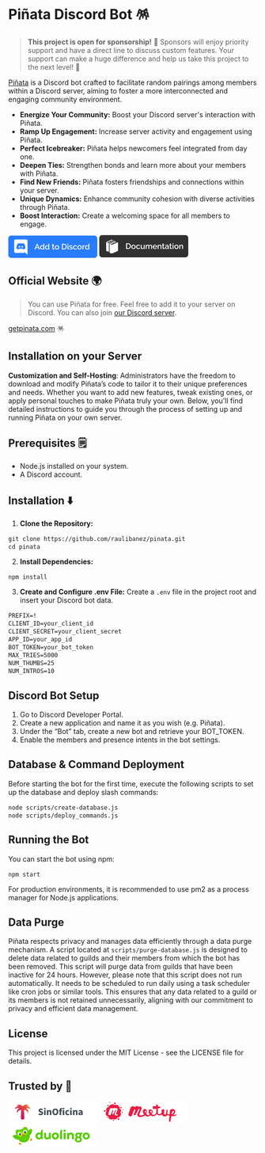 # Piñata Discord Bot 🪅

> **This project is open for sponsorship!** 🚀 Sponsors will enjoy priority support and have a direct line to discuss custom features. Your support can make a huge difference and help us take this project to the next level! 🌟

[Piñata](http://getpinata.com) is a Discord bot crafted to facilitate random pairings among members within a Discord server, aiming to foster a more interconnected and engaging community environment.

- **Energize Your Community:** Boost your Discord server's interaction with Piñata.
- **Ramp Up Engagement:** Increase server activity and engagement using Piñata.
- **Perfect Icebreaker:** Piñata helps newcomers feel integrated from day one.
- **Deepen Ties:** Strengthen bonds and learn more about your members with Piñata.
- **Find New Friends:** Piñata fosters friendships and connections within your server.
- **Unique Dynamics:** Enhance community cohesion with diverse activities through Piñata.
- **Boost Interaction:** Create a welcoming space for all members to engage.

[![Add to Discord](/images/addtodiscord.png)](https://discord.com/api/oauth2/authorize?client_id=1024371079621398568&permissions=2048&scope=bot)
[![Documentation](/images/documentation.png)](https://pinatabot.notion.site/Documentation-2836444843434da8bdd89e3311c7c171)

## Official Website 🌍

> You can use Piñata for free. Feel free to add it to your server on Discord. You can also join [our Discord server](https://discord.gg/XMdrNExKRJ).

[getpinata.com](http://getpinata.com) 🪅

## Installation on your Server

**Customization and Self-Hosting**: Administrators have the freedom to download and modify Piñata’s code to tailor it to their unique preferences and needs. Whether you want to add new features, tweak existing ones, or apply personal touches to make Piñata truly your own. Below, you'll find detailed instructions to guide you through the process of setting up and running Piñata on your own server.

## Prerequisites 🗒️
- Node.js installed on your system.
- A Discord account.

## Installation ⬇️

1. **Clone the Repository:**

```
git clone https://github.com/raulibanez/pinata.git
cd pinata
```

2. **Install Dependencies:**

```
npm install
```


3. **Create and Configure .env File:**
Create a `.env` file in the project root and insert your Discord bot data.
```
PREFIX=!
CLIENT_ID=your_client_id
CLIENT_SECRET=your_client_secret
APP_ID=your_app_id
BOT_TOKEN=your_bot_token
MAX_TRIES=5000
NUM_THUMBS=25
NUM_INTROS=10
```

## Discord Bot Setup

1. Go to Discord Developer Portal.
2. Create a new application and name it as you wish (e.g. Piñata).
3. Under the “Bot” tab, create a new bot and retrieve your BOT_TOKEN.
4. Enable the members and presence intents in the bot settings.

## Database & Command Deployment

Before starting the bot for the first time, execute the following scripts to set up the database and deploy slash commands:

```
node scripts/create-database.js
node scripts/deploy_commands.js
```

## Running the Bot

You can start the bot using npm:

```
npm start
```

For production environments, it is recommended to use pm2 as a process manager for Node.js applications.

## Data Purge

Piñata respects privacy and manages data efficiently through a data purge mechanism. A script located at `scripts/purge-database.js` is designed to delete data related to guilds and their members from which the bot has been removed. This script will purge data from guilds that have been inactive for 24 hours. However, please note that this script does not run automatically. It needs to be scheduled to run daily using a task scheduler like cron jobs or similar tools. This ensures that any data related to a guild or its members is not retained unnecessarily, aligning with our commitment to privacy and efficient data management.

## License

This project is licensed under the MIT License - see the LICENSE file for details.

## Trusted by 🙌

[![Sin Oficina | Coworking Online](/images/sinoficina.png)](https://sinoficina.com/) [![Meetup](/images/meetup.png)](https://www.meetup.com/) [![Duolingo](/images/duolingo.png)](https://www.duolingo.com/)